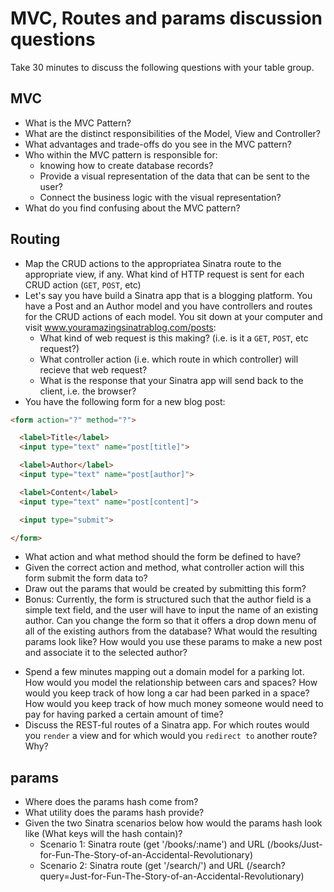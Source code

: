 # MVC, Routes and params discussion questions
Take 30 minutes to discuss the following questions with your table group.

## MVC
* What is the MVC Pattern?
* What are the distinct responsibilities of the Model, View and Controller?
* What advantages and trade-offs do you see in the MVC pattern?
* Who within the MVC pattern is responsible for:
  - knowing how to create database records?
  - Provide a visual representation of the data that can be sent to the user?
  - Connect the business logic with the visual representation?
* What do you find confusing about the MVC pattern?

## Routing
* Map the CRUD actions to the appropriatea Sinatra route to the appropriate view, if any. What kind of HTTP request is sent for each CRUD action (`GET`, `POST`, etc)
* Let's say you have build a Sinatra app that is a blogging platform. You have a Post and an Author model and you have controllers and routes for the CRUD actions of each model. You sit down at your computer and visit www.youramazingsinatrablog.com/posts:
  - What kind of web request is this making? (i.e. is it a `GET`, `POST`, etc request?)
  - What controller action (i.e. which route in which controller) will recieve that web request?
  - What is the response that your Sinatra app will send back to the client, i.e. the browser?
* You have the following form for a new blog post:

```html
<form action="?" method="?">

  <label>Title</label>
  <input type="text" name="post[title]">

  <label>Author</label>
  <input type="text" name="post[author]">

  <label>Content</label>
  <input type="text" name="post[content]">

  <input type="submit">

</form>
```

  - What action and what method should the form be defined to have?
  - Given the correct action and method, what controller action will this form submit the form data to?
  - Draw out the params that would be created by submitting this form?
  - Bonus: Currently, the form is structured such that the author field is a simple text field, and the user will have to input the name of an existing author. Can you change the form so that it offers a drop down menu of all of the existing authors from the database? What would the resulting params look like? How would you use these params to make a new post and associate it to the selected author?
* Spend a few minutes mapping out a domain model for a parking lot. How would you model the relationship between cars and spaces? How would you keep track of how long a car had been parked in a space? How would you keep track of how much money someone would need to pay for having parked a certain amount of time?
* Discuss the REST-ful routes of a Sinatra app. For which routes would you `render` a view and for which would you `redirect to` another route? Why?

## params
* Where does the params hash come from?
* What utility does the params hash provide?
* Given the two Sinatra scenarios below how would the params hash look like (What keys will the hash contain)?
  - Scenario 1: Sinatra route (get '/books/:name') and URL (/books/Just-for-Fun-The-Story-of-an-Accidental-Revolutionary)
  - Scenario 2: Sinatra route (get '/search/') and URL (/search?query=Just-for-Fun-The-Story-of-an-Accidental-Revolutionary)
